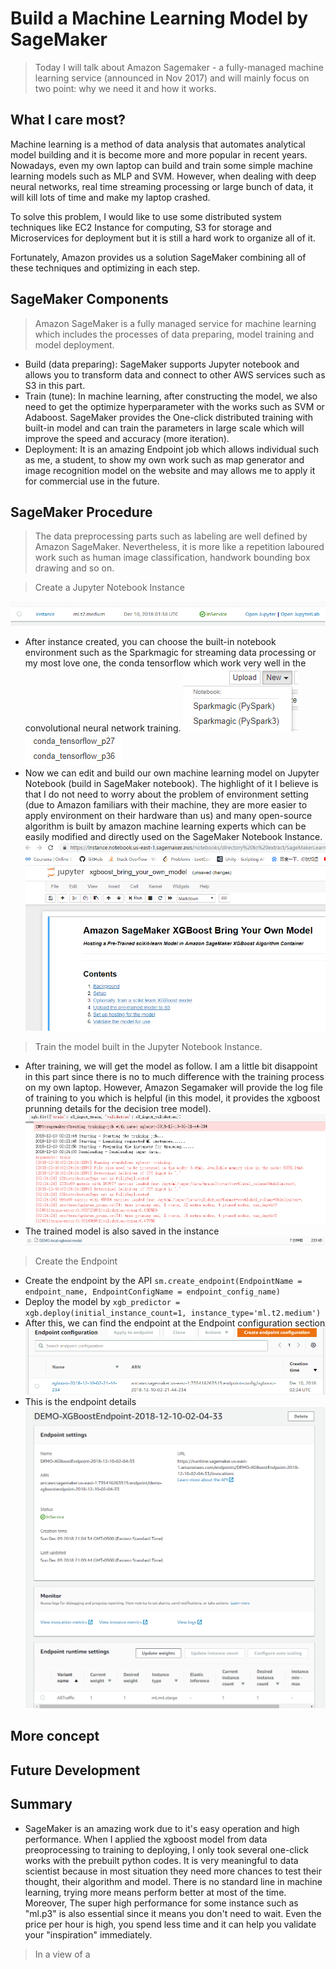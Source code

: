 # Build a Machine Learning Model by SageMaker

> Today I will talk about Amazon Sagemaker - a fully-managed machine learning service (announced in Nov 2017) and will mainly focus on two point: why we need it and how it works.

## What I care most?
Machine learning is a method of data analysis that automates analytical model building and it is become more and more popular in recent years. Nowadays, even my own laptop can build and train some simple machine learning models such as MLP and SVM. However, when dealing with deep neural networks, real time streaming processing or large bunch of data, it will kill lots of time and make my laptop crashed.  
  
To solve this problem, I would like to use some distributed system techniques like EC2 Instance for computing, S3 for storage and Microservices for deployment but it is still a hard work to organize all of it.  
  
Fortunately, Amazon provides us a solution SageMaker combining all of these techniques and optimizing in each step.

## SageMaker Components
> Amazon SageMaker is a fully managed service for machine learning which includes the processes of data preparing, model training and model deployment. 
* Build (data preparing): SageMaker supports Jupyter notebook and allows you to transform data and connect to other AWS services such as S3 in this part. 
* Train (tune): In machine learning, after constructing the model, we also need to get the optimize hyperparameter with the works such as SVM or Adaboost. SageMaker provides the One-click distributed training with built-in model and can train the parameters in large scale which will improve the speed and accuracy (more iteration).
* Deployment: It is an amazing Endpoint job which allows individual such as me, a student, to show my own work such as map generator and image recognition model on the website and may allows me to apply it for commercial use in the future.

## SageMaker Procedure
> The data preprocessing parts such as labeling are well defined by Amazon SageMaker. Nevertheless, it is more like a repetition laboured work such as human image classification, handwork bounding box drawing and so on.  

> Create a Jupyter Notebook Instance

![](https://github.com/unlimitediw/DistributedSystemLearn/blob/master/Image/6myInstance.PNG)
* After instance created, you can choose the built-in notebook environment such as the Sparkmagic for streaming data processing or my most love one, the conda tensorflow which work very well in the convolutional neural network training.
![](https://github.com/unlimitediw/DistributedSystemLearn/blob/master/Image/6sparkenv.PNG)  ![](https://github.com/unlimitediw/DistributedSystemLearn/blob/master/Image/6tensorenv.PNG)
* Now we can edit and build our own machine learning model on Jupyter Notebook (build in SageMaker notebook). The highlight of it I believe is that I do not need to worry about the problem of environment setting (due to Amazon familiars with their machine, they are more easier to apply environment on their hardware than us) and many open-source algorithm is built by amazon machine learning experts which can be easily modified and directly used on the SageMaker Notebook Instance.
![](https://github.com/unlimitediw/DistributedSystemLearn/blob/master/Image/6notebookedit.PNG)
> Train the model built in the Jupyter Notebook Instance.
* After training, we will get the model as follow. I am a little bit disappoint in this part since there is no to much difference with the training process on my own laptop. However, Amazon Segamaker will provide the log file of training to you which is helpful (in this model, it provides the xgboost prunning details for the decision tree model).
![](https://github.com/unlimitediw/DistributedSystemLearn/blob/master/Image/6sagemaker_train.PNG)
* The trained model is also saved in the instance  
![](https://github.com/unlimitediw/DistributedSystemLearn/blob/master/Image/6mymodel.PNG)

> Create the Endpoint
* Create the endpoint by the API ```sm.create_endpoint(EndpointName = endpoint_name, EndpointConfigName = endpoint_config_name)```
* Deploy the model by  ```xgb_predictor = xgb.deploy(initial_instance_count=1, instance_type='ml.t2.medium')```
* After this, we can find the endpoint at the Endpoint configuration section
![](https://github.com/unlimitediw/DistributedSystemLearn/blob/master/Image/6endpointConfig.PNG)
* This is the endpoint details
![](https://github.com/unlimitediw/DistributedSystemLearn/blob/master/Image/6endpointdetails.PNG)

## More concept
> 

## Future Development

## Summary
- SageMaker is an amazing work due to it's easy operation and high performance. When I applied the xgboost model from data preoprocessing to training to deploying, I only took several one-click works with the prebuilt python codes. It is very meaningful to data scientist because in most situation they need more chances to test their thought, their algorithm and model. There is no standard line in machine learning, trying more means perform better at most of the time. Moreover, The super high performance for some instance such as "ml.p3" is also essential since it means you don't need to wait. Even the price per hour is high, you spend less time and it can help you validate your "inspiration" immediately.
> In a view of a 
